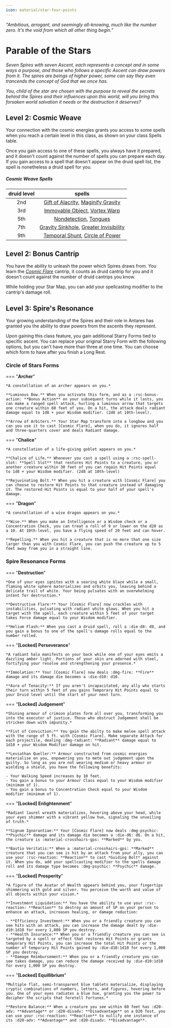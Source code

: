 ```yaml
---
icon: material/star-four-points
---
```


<p style="text-align: center;">

<i> "Ambitious, arrogant, and seemingly all-knowing, much like the number zero. It's the void from which all other thing begin.” </i>

</p>

# Parable of the Stars

*Seven Spires with seven Ascent, each represents a concept and in some ways a purpose, and those who follows a specific Ascent can draw powers from it. The spires are beings of higher power, some can say they even trancends the concept of God that we once has.* 

*You, child of the star are chosen with the purpose to reveal the secrets behind the Spires and their influences upon this world, will you bring this forsaken world salvation it needs or the destruction it deserves?*

## Level 2: Cosmic Weave

Your connection with the cosmic energies grants you access to some spells when you reach a certain level in this class, as shown on your class Spells table.

Once you gain access to one of these spells, you always have it prepared, and it doesn't count against the number of spells you can prepare each day. If you gain access to a spell that doesn't appear on the druid spell list, the spell is nonetheless a druid spell for you.

##### Cosmic Weave Spells

| druid level | spells |
| :-: | :-: |
| 2nd | [Gift of Alacrity], [Maginify Gravity]  |
| 3rd | [Immovable Object], [Vortex Warp] |
| 5th | [Nondetection], [Tongues] |
| 7th | [Gravity Sinkhole], [Greater Invisibility] |
| 9th | [Temporal Shunt], [Circle of Power] |

[gift of alacrity]: ../../spells/1st-level.md#gift-of-alacrity
[maginify gravity]: ../../spells/1st-level.md#magnify-gravity

[immovable object]: ../../spells/2nd-level.md#immovable-object
[vortex warp]: ../../spells/2nd-level.md#vortex-warp

[nondetection]: ../../spells/3rd-level.md#nondetection
[tongues]: ../../spells/3rd-level.md#tongues

[gravity sinkhole]: ../../spells/4th-level.md#gravity-sinkhole
[greater invisibility]: ../../spells/4th-level.md#greater-invisibility

[temporal shunt]: ../../spells/5th-level.md#temporal-shunt
[circle of power]: ../../spells/5th-level.md#circle-of-power

## Level 2: Bonus Cantrip

You have the ability to unleash the power which Spires draws from. You learn the *[Cosmic Flare]* cantrip, it counts as druid cantrip for you and it doesn't count against the number of druid cantrips you know.

While holding your Star Map, you can add your spellcasting modifier to the cantrip's damage roll.

## Level 3: Spire's Resonance

Your growing understanding of the Spires and their role in Antares has granted you the ability to draw powers from the ascents they represent.

Upon gaining this class feature, you gain additional Starry Forms tied to specific ascent. You can replace your original Starry Form with the following options, but you can't have more than three at one time. You can choose which form to have after you finish a Long Rest.

### Circle of Stars Forms

=== "**Archer**"

    *A constellation of an archer appears on you.*

    **Luminous Bow.** When you activate this form, and as a :rsc-bonus-action: **Bonus Action** on your subsequent turns while it lasts, you can make a ranged spell attack, hurling a luminous arrow that targets one creature within 60 feet of you. On a hit, the attack deals radiant damage equal to 1d8 + your Wisdom modifier. (2d8 at 10th-level).

    **Arrow of Arbiters.** Your Star Map transform into a longbow and you can you use it to cast [Cosmic Flare], when you do, it ignores half and three-quarters cover and deals Radiant damage.

=== "**Chalice**"

    *A constellation of a life-giving goblet appears on you.* 

    **Chalice of Life.** Whenever you cast a spell using a :rsc-spell-slot: **Spell Slot** that restores Hit Points to a creature, you or another creature within 30 feet of you can regain Hit Points equal to 1d8 + your Wisdom modifier. (2d8 at 10th-level)

    **Rejuvinating Bolt.** When you hit a creature with [Cosmic Flare] you can choose to restore Hit Points to that creature instead of damaging it. The restored Hit Points is equal to your half of your spell's damage.

=== "**Dragon**"

    *A constellation of a wise dragon appears on you.* 

    **Wise.** When you make an Intelligence or a Wisdom check or a Concentration Check, you can treat a roll of 9 or lower on the d20 as a 10. At 10th-level, you have a flying speed of 20 feet and can hover.

    **Repelling.** When you hit a creature that is no more that one size larger than you with Cosmic Flare, you can push the creature up to 5 feet away from you in a straight line.

### Spire Resonance Forms

=== "**Destruction**"

    *One of your eyes ignites with a searing white blaze while a small, flaming white sphere materializes and orbits you, leaving behind a delicate trail of white. Your being pulsates with an overwhelming intent for destruction.*

    **Destructive Flare:** Your [Cosmic Flare] now crackles with instabilities, pulsating with radiant white glows. When you hit a target with the spell, each creature within 5 feet of your target takes Force damage equal to your Wisdom modifier.

    **Helium Flash:** When you cast a druid spell, roll a :die-d8: d8, and you gain a bonus to one of the spell's damage rolls equal to the number rolled.

=== "**[Locked] Perseverance**"

    *A radiant halo manifests on your back while one of your eyes emits a dazzling amber light. Portions of your skin are adorned with steel, fortifying your resolve and strengthening your presence.*
    
    **Immolation:** Your [Cosmic Flare] now deals :dmg-fire: **Fire** damage and its damage die becomes a :die-d10: d10.

    **Aura of Tenacity:** If you aren't incapacitated, any ally who starts their turn within 5 feet of you gains Temporary Hit Points equal to your Druid level until the start of your next turn.

=== "**[Locked] Judgement**"

    *Shining armour of crimson plates form all over you, transforming you into the executor of justice. Those who obstruct Judgement shall be stricken down with impunity.*

    **Fist of Conviction:** You gain the abilty to make melee spell attack with the range of 5 ft. with [Cosmic Flare]. Make separate Attack for each projectile, dealing :dmg-radiant: **Radiant** damage equal to 1d10 + your Wisdom Modifier damage on hit. 

    **Leviathan Queller:** Armour constructed from cosmic energies materialise on you, enpowering you to mete out judgement upon the guilty. So long as you are not wearing medium or heavy armour or wielding a shield, you have the following benefits:

    - Your Walking Speed increases by 10 feet.
    - You gain a bonus to your Armour Class equal to your Wisdom modifier (minimum of 1).
    - You gain a bonus to Concentration Check equal to your Wisdom modifier (minimum of 1).

=== "**[Locked] Enlightenment**"

    *Radiant laurel wreath materializes, hovering above your head, while your eyes shimmer with a vibrant yellow hue, signaling the unveiling of truth.*

    **Signum Ignorantiae:** Your [Cosmic Flare] now deals :dmg-psychic: **Psychic** damage and its damage die becomes a :die-d6: d6. On a hit, the creature is :material-crosshairs-gps: **Marked** by you.

    **Bastio Veritatis:** When a :material-crosshairs-gps: **Marked** creature that you can see is hit by an attack from your ally, you can use your :rsc-reaction: **Reaction** to cast *Guiding Bolt* against it. When you do, add your spellcasting modifier to the spells damage roll and its damage type becomes :dmg-psychic: **Psychic** damage.

=== "**[Locked] Prosperity**"

    *A figure of the Avatar of Wealth appears behind you, your fingertips shimmering with gold and silver. You perceive the worth and value of all objects within your vision.*

    **Investment Liquidation:** You have the ability to use your :rsc-reaction: **Reaction** to destroy an amount of SP on your person to enhance an attack, increases healing, or damage reduction:

    - **Efficiency Investment:** When you or a friendly creature you can see hits with an attack, you can increase the damage dealt by :die-d10:1d10 for every 1,000 SP you destroy.
    - **Health Insurance:** When you or a friendly creature you can see is targeted by a spell or effect that restores Hit Points or grants temporary Hit Points, you can increase the total Hit Points or the number of temporary Hit Points gained by :die-d10:1d10 for every 1,000 SP you destroy.
    - **Damage Reimbursement:** When you or a friendly creature you can see takes damage, you can reduce the damage received by :die-d10:1d10 for every 1,000 SP you destroy.

=== "**[Locked] Equillibrium**"

    *Multiple flat, semi-transparent blue tablets materialize, displaying cryptic combinations of numbers, letters, and figures, hovering before you. One of your eyes radiates a blue hue, granting you the power to decipher the scripts that foretell fortunes.*

    **Restore Balance:** When a creature you see within 60 feet has :d20-adv: **Advantage** or :d20-disadv: **Disadvantage** on a D20 Test, you can use your :rsc-reaction: **Reaction** to nullify one instance of its :d20-adv: **Advantage** and :d20-disadv: **Disadvantage**. 


[Cosmic Flare]: ../../spells/cantrip.md#cosmic-flare